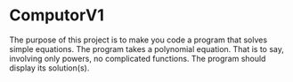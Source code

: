 # ComputorV1
The purpose of this project is to make you code a program that solves simple equations. The program takes a polynomial equation. That is to say, involving only powers, no complicated functions. The program should display its solution(s).
